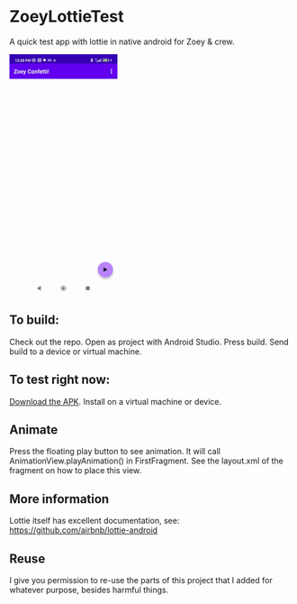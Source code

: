 # ZoeyLottieTest
 A quick test app with lottie in native android for Zoey & crew.
 
 ![Animation](readme/confetti.gif)
 
## To build:
 Check out the repo. Open as project with Android Studio. Press build. Send build to a device or virtual machine.
 
## To test right now:
[Download the APK](ready/lottie.apk). Install on a virtual machine or device.
 
## Animate
Press the floating play button to see animation. It will call AnimationView.playAnimation() in FirstFragment. See the layout.xml of the fragment on how to place this view.

## More information
Lottie itself has excellent documentation, see:
https://github.com/airbnb/lottie-android

## Reuse
I give you permission to re-use the parts of this project that I added for whatever purpose, besides harmful things.
